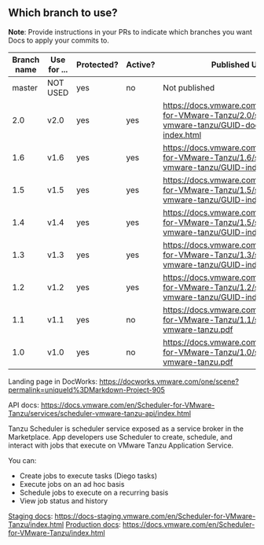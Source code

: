 ## Which branch to use?

**Note**: Provide instructions in your PRs to indicate which branches you want Docs to apply your commits to.

| Branch name | Use for ... | Protected?   | Active? | Published URL |
|-------------| ------------| -------------| --------| --------------|
| master      | NOT USED    | yes          | no      | Not published |
| 2.0         | v2.0        | yes          | yes     | https://docs.vmware.com/en/Scheduler-for-VMware-Tanzu/2.0/scheduler-vmware-tanzu/GUID-docs-content-index.html |
| 1.6         | v1.6        | yes          | yes     | https://docs.vmware.com/en/Scheduler-for-VMware-Tanzu/1.6/scheduler-vmware-tanzu/GUID-index.html |
| 1.5         | v1.5        | yes          | yes     | https://docs.vmware.com/en/Scheduler-for-VMware-Tanzu/1.5/scheduler-vmware-tanzu/GUID-index.html |
| 1.4         | v1.4        | yes          | yes     | https://docs.vmware.com/en/Scheduler-for-VMware-Tanzu/1.5/scheduler-vmware-tanzu/GUID-index.html |
| 1.3         | v1.3        | yes          | yes     | https://docs.vmware.com/en/Scheduler-for-VMware-Tanzu/1.3/scheduler-vmware-tanzu/GUID-index.html |
| 1.2         | v1.2        | yes          | yes     | https://docs.vmware.com/en/Scheduler-for-VMware-Tanzu/1.2/scheduler-vmware-tanzu/GUID-index.html |
| 1.1         | v1.1        | yes          | no      | https://docs.vmware.com/en/Scheduler-for-VMware-Tanzu/1.1/scheduler-vmware-tanzu.pdf |
| 1.0         | v1.0        | yes          | no      | https://docs.vmware.com/en/Scheduler-for-VMware-Tanzu/1.0/scheduler-vmware-tanzu.pdf |

Landing page in DocWorks: https://docworks.vmware.com/one/scene?permalink=uniqueId%3DMarkdown-Project-905

API docs: https://docs.vmware.com/en/Scheduler-for-VMware-Tanzu/services/scheduler-vmware-tanzu-api/index.html


Tanzu Scheduler is scheduler service exposed as a service broker in the Marketplace. App developers use Scheduler to create, schedule, and interact with jobs that execute on VMware Tanzu Application Service.

You can:

* Create jobs to execute tasks (Diego tasks)
* Execute jobs on an ad hoc basis
* Schedule jobs to execute on a recurring basis
* View job status and history

[Staging docs](https://docs-staging.vmware.com/en/Scheduler-for-VMware-Tanzu/index.html): https://docs-staging.vmware.com/en/Scheduler-for-VMware-Tanzu/index.html
[Production docs](https://docs.vmware.com/en/Scheduler-for-VMware-Tanzu/index.html): https://docs.vmware.com/en/Scheduler-for-VMware-Tanzu/index.html
